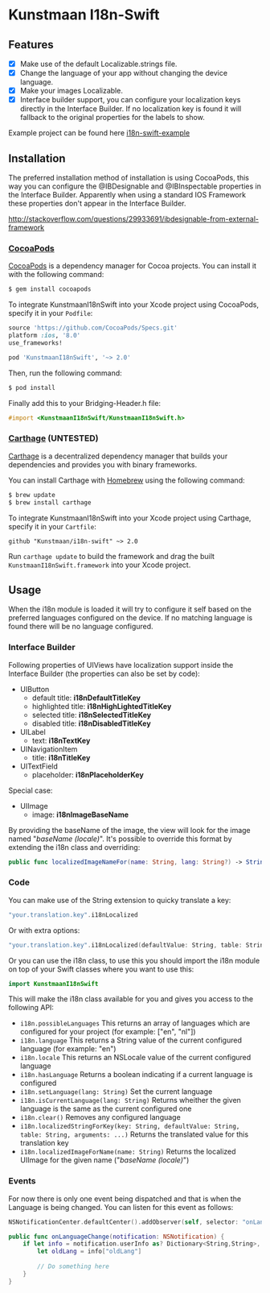 # Kunstmaan I18n-Swift

## Features
- [x] Make use of the default Localizable.strings file.
- [x] Change the language of your app without changing the device language.
- [x] Make your images Localizable.
- [x] Interface builder support, you can configure your localization keys directly in the Interface Builder. If no localization key is found it will fallback to the original properties for the labels to show. 

Example project can be found here [i18n-swift-example](https://github.com/Kunstmaan/i18n-swift-example)

## Installation

The preferred installation method of installation is using CocoaPods, this way you can configure the @IBDesignable and @IBInspectable properties in the Interface Builder. Apparently when using a standard IOS Framework these properties don't appear in the Interface Builder. 

http://stackoverflow.com/questions/29933691/ibdesignable-from-external-framework

### [CocoaPods](http://cocoapods.org/?q=KunstmaanI18nSwift)

[CocoaPods](http://cocoapods.org) is a dependency manager for Cocoa projects. You can install it with the following command:

```bash
$ gem install cocoapods
```

To integrate KunstmaanI18nSwift into your Xcode project using CocoaPods, specify it in your `Podfile`:

```ruby
source 'https://github.com/CocoaPods/Specs.git'
platform :ios, '8.0'
use_frameworks!

pod 'KunstmaanI18nSwift', '~> 2.0'
```

Then, run the following command:

```bash
$ pod install
```

Finally add this to your Bridging-Header.h file:

```objective-c
#import <KunstmaanI18nSwift/KunstmaanI18nSwift.h>
```

### [Carthage](https://github.com/Carthage/Carthage) (UNTESTED)

[Carthage](https://github.com/Carthage/Carthage) is a decentralized dependency manager that builds your dependencies and provides you with binary frameworks.

You can install Carthage with [Homebrew](http://brew.sh/) using the following command:

```bash
$ brew update
$ brew install carthage
```

To integrate KunstmaanI18nSwift into your Xcode project using Carthage, specify it in your `Cartfile`:

```ogdl
github "Kunstmaan/i18n-swift" ~> 2.0
```

Run `carthage update` to build the framework and drag the built `KunstmaanI18nSwift.framework` into your Xcode project.

## Usage

When the i18n module is loaded it will try to configure it self based on the preferred languages configured on the device. If no matching language is found there will be no language configured.

### Interface Builder

Following properties of UIViews have localization support inside the Interface Builder (the properties can also be set by code):

* UIButton
	- default title: **i18nDefaultTitleKey**
	- highlighted title: **i18nHighLightedTitleKey**
	- selected title: **i18nSelectedTitleKey**
	- disabled title: **i18nDisabledTitleKey**
* UILabel
	- text: **i18nTextKey**
* UINavigationItem
	- title: **i18nTitleKey**
* UITextField
	- placeholder: **i18nPlaceholderKey**

Special case: 

* UIImage
	- image: **i18nImageBaseName**

By providing the baseName of the image, the view will look for the image named "*baseName (locale)*". It's possible to override this format by extending the i18n class and overriding:

```swift
public func localizedImageNameFor(name: String, lang: String?) -> String 
```

### Code

You can make use of the String extension to quicky translate a key:

```swift
"your.translation.key".i18nLocalized
```

Or with extra options:

```swift
"your.translation.key".i18nLocalized(defaultValue: String, table: String, arguments: ...)
```

Or you can use the i18n class, to use this you should import the i18n module on top of your Swift classes where you want to use this:

```swift
import KunstmaanI18nSwift
```

This will make the i18n class available for you and gives you access to the following API:

* ```i18n.possibleLanguages```  This returns an array of languages which are configured for your project (for example: ["en", "nl"])
* ```i18n.language``` This returns a String value of the current configured language (for example: "en")
* ```i18n.locale``` This returns an NSLocale value of the current configured language
* ```i18n.hasLanguage``` Returns a boolean indicating if a current language is configured
* ```i18n.setLanguage(lang: String)``` Set the current language
* ```i18n.isCurrentLanguage(lang: String)``` Returns wheither the given language is the same as the current configured one
* ```i18n.clear()``` Removes any configured language
* ```i18n.localizedStringForKey(key: String, defaultValue: String, table: String, arguments: ...)``` Returns the translated value for this translation key
* ```i18n.localizedImageForName(name: String)``` Returns the localized UIImage for the given name ("*baseName (locale)*")

### Events

For now there is only one event being dispatched and that is when the Language is being changed. You can listen for this event as follows:

```swift
NSNotificationCenter.defaultCenter().addObserver(self, selector: "onLanguageChange", name: I18n.Events.OnChange, object: nil)
```

```swift
public func onLanguageChange(notification: NSNotification) {
	if let info = notification.userInfo as? Dictionary<String,String>, lang = info["lang"] {
		let oldLang = info["oldLang"]
		
		// Do something here
	}
}
```


